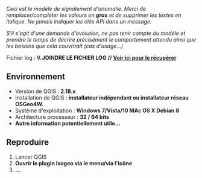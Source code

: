 *Ceci est le modèle de signalement d'anomalie. Merci de remplacer/compléter les valeurs en **gras** et de supprimer les textes en italique. Ne jamais indiquer les clés API dans un message.*

*S'il s'agit d'une demande d'évolution, ne pas tenir compte du modèle et prendre le temps de décrire précisément le comportement attendu ainsi que les besoins que cela couvrirait (cas d'usage...)*

Fichier log : **\\\ JOINDRE LE FICHIER LOG // [Voir ici pour le récupérer](https://isogeo.gitbooks.io/app-plugin-qgis/content/fr/appendices/support.html)**

## Environnement

* Version de QGIS : **2.18.x**
* Installation de QGIS : **installateur indépendant ou installateur réseau OSGeo4W.**
* Système d'exploitation : **Windows 7/Vista/10 MAc OS X Debian 8**
* Architecture processeur : **32 / 64 bits**
* **Autre information potentiellement utile...**

## Reproduire

1. Lancer QGIS
2. **Ouvrir le plugin Isogeo via le menu/via l'icône**
3. **...**

